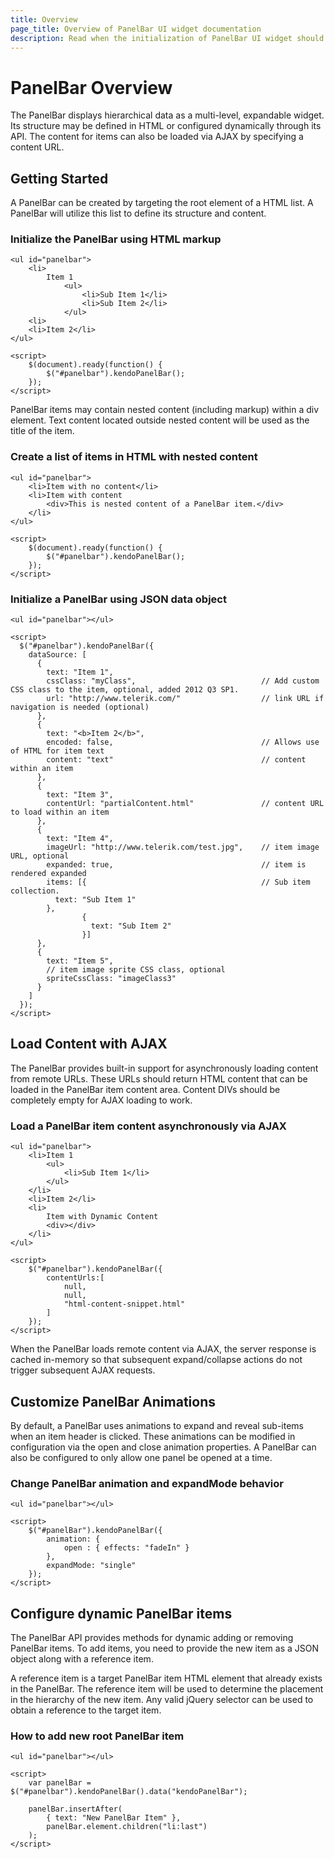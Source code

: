 ```yaml
---
title: Overview
page_title: Overview of PanelBar UI widget documentation
description: Read when the initialization of PanelBar UI widget should occur and how to load the content with AJAX.
---
```


# PanelBar Overview

The PanelBar displays hierarchical data as a multi-level, expandable widget. Its structure may be defined in HTML or configured dynamically through its API. The
content for items can also be loaded via AJAX by specifying a content URL.


## Getting Started

A PanelBar can be created by targeting the root element of a HTML list. A
PanelBar will utilize this list to define its structure and content.

### Initialize the PanelBar using HTML markup

    <ul id="panelbar">
        <li>
            Item 1
                <ul>
                    <li>Sub Item 1</li>
                    <li>Sub Item 2</li>
                </ul>
        <li>
        <li>Item 2</li>
    </ul>
    
    <script>
        $(document).ready(function() {
            $("#panelbar").kendoPanelBar();
        });
    </script>

PanelBar items may contain nested content (including markup) within a div
element. Text content located outside nested content will be used as the title of the item.

### Create a list of items in HTML with nested content

    <ul id="panelbar">
        <li>Item with no content</li>
        <li>Item with content
            <div>This is nested content of a PanelBar item.</div>
        </li>
    </ul>
    
    <script>
        $(document).ready(function() {
            $("#panelbar").kendoPanelBar();
        });
    </script>

### Initialize a PanelBar using JSON data object

    <ul id="panelbar"></ul>

    <script>
      $("#panelbar").kendoPanelBar({
        dataSource: [
          {
            text: "Item 1",
            cssClass: "myClass",                            // Add custom CSS class to the item, optional, added 2012 Q3 SP1.
            url: "http://www.telerik.com/"                  // link URL if navigation is needed (optional)
          },
          {
            text: "<b>Item 2</b>",
            encoded: false,                                 // Allows use of HTML for item text
            content: "text"                                 // content within an item
          },
          {
            text: "Item 3",
            contentUrl: "partialContent.html"               // content URL to load within an item
          },
          {
            text: "Item 4",
            imageUrl: "http://www.telerik.com/test.jpg",    // item image URL, optional
            expanded: true,                                 // item is rendered expanded
            items: [{                                       // Sub item collection.
              text: "Sub Item 1"
            },
                    {
                      text: "Sub Item 2"
                    }]
          },
          {
            text: "Item 5",
            // item image sprite CSS class, optional
            spriteCssClass: "imageClass3"
          }
        ]
      });
    </script>

## Load Content with AJAX

The PanelBar provides built-in support for asynchronously loading content from remote URLs. These URLs should return HTML content that can be
loaded in the PanelBar item content area. Content DIVs should be completely empty for AJAX loading to work.

### Load a PanelBar item content asynchronously via AJAX

    <ul id="panelbar">
        <li>Item 1
            <ul>
                <li>Sub Item 1</li>
            </ul>
        </li>
        <li>Item 2</li>
        <li>
            Item with Dynamic Content
            <div></div>
        </li>
    </ul>

    <script>
        $("#panelbar").kendoPanelBar({
            contentUrls:[
                null,
                null,
                "html-content-snippet.html"
            ]
        });
    </script>

When the PanelBar loads remote content via AJAX, the server response is cached in-memory so
that subsequent expand/collapse actions do not trigger subsequent AJAX requests.


## Customize PanelBar Animations


By default, a PanelBar uses animations to expand and reveal sub-items when an item header is
clicked. These animations can be modified in configuration via the open and close animation properties. A
PanelBar can also be configured to only allow one panel be opened at a time.

### Change PanelBar animation and expandMode behavior
    <ul id="panelbar"></ul>
    
    <script>
        $("#panelBar").kendoPanelBar({
            animation: {
                open : { effects: "fadeIn" }
            },
            expandMode: "single"
        });
    </script>

## Configure dynamic PanelBar items


The PanelBar API provides methods for dynamic adding or removing PanelBar items. To add items, you need to provide the new item as a JSON
object along with a reference item.

A reference item is a target PanelBar item HTML element that already exists in the PanelBar. The reference item will be used to determine the
placement in the hierarchy of the new item. Any valid jQuery selector can be used to obtain a reference to the target item.

### How to add new root PanelBar item
    <ul id="panelbar"></ul>
    
    <script>
        var panelBar = $("#panelbar").kendoPanelBar().data("kendoPanelBar");

        panelBar.insertAfter(
            { text: "New PanelBar Item" },
            panelBar.element.children("li:last")
        );
    </script>